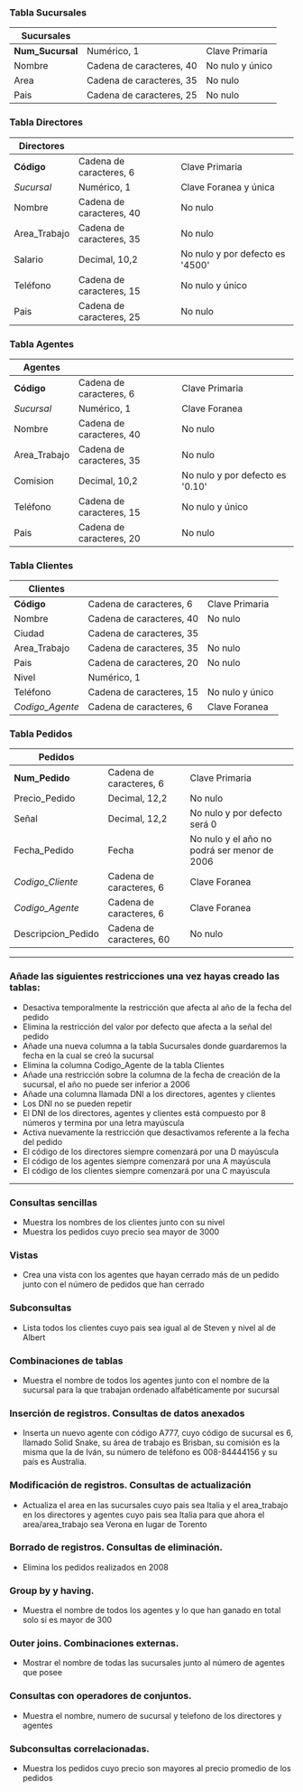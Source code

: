 ### Tabla Sucursales
| Sucursales            |                          |                           |
|-----------------------|--------------------------|---------------------------|
| **Num_Sucursal**      | Numérico, 1              | Clave Primaria            |                 
| Nombre                | Cadena de caracteres, 40 | No nulo y único           |
| Area                  | Cadena de caracteres, 35 | No nulo                   |
| Pais                  | Cadena de caracteres, 25 | No nulo                   |

### Tabla Directores
| Directores   |                          |                                    |
|--------------|--------------------------|------------------------------------|
| **Código**   | Cadena de caracteres, 6  | Clave Primaria                     |
| _Sucursal_   | Numérico, 1              | Clave Foranea y única              |
| Nombre       | Cadena de caracteres, 40 | No nulo                            |
| Area_Trabajo | Cadena de caracteres, 35 | No nulo                            |
| Salario      | Decimal, 10,2            | No nulo y por defecto es '4500'    |
| Teléfono     | Cadena de caracteres, 15 | No nulo y único                    |
| Pais         | Cadena de caracteres, 25 | No nulo                            |

### Tabla Agentes
| Agentes      |                          |                                    |
|--------------|--------------------------|------------------------------------|
| **Código**   | Cadena de caracteres, 6  | Clave Primaria                     |
| _Sucursal_   | Numérico, 1              | Clave Foranea                      |
| Nombre       | Cadena de caracteres, 40 | No nulo                            |
| Area_Trabajo | Cadena de caracteres, 35 | No nulo                            |
| Comision     | Decimal, 10,2            | No nulo y por defecto es '0.10'    |
| Teléfono     | Cadena de caracteres, 15 | No nulo y único                    |
| Pais         | Cadena de caracteres, 20 | No nulo                            |

### Tabla Clientes
| Clientes         |                          |                                |
|------------------|--------------------------|--------------------------------|
| **Código**       | Cadena de caracteres, 6  | Clave Primaria                 |
| Nombre           | Cadena de caracteres, 40 | No nulo                        |
| Ciudad           | Cadena de caracteres, 35 |                                |
| Area_Trabajo     | Cadena de caracteres, 35 | No nulo                        |
| Pais             | Cadena de caracteres, 20 | No nulo                        |
| Nivel            | Numérico, 1              |                                |
| Teléfono         | Cadena de caracteres, 15 | No nulo y único                |
| _Codigo_Agente_  | Cadena de caracteres, 6  | Clave Foranea                  |

### Tabla Pedidos
| Pedidos            |                          |                              |
|--------------------|--------------------------|------------------------------|
| **Num_Pedido**     | Cadena de caracteres, 6  | Clave Primaria               |
| Precio_Pedido      | Decimal, 12,2            | No nulo                      |
| Señal              | Decimal, 12,2            | No nulo y por defecto será 0 |
| Fecha_Pedido       | Fecha                    | No nulo y el año no podrá ser menor de 2006|
| _Codigo_Cliente_   | Cadena de caracteres, 6  | Clave Foranea                |
| _Codigo_Agente_    | Cadena de caracteres, 6  | Clave Foranea                |
| Descripcion_Pedido | Cadena de caracteres, 60 | No nulo                      |

----------------------

### Añade las siguientes restricciones una vez hayas creado las tablas:
- Desactiva temporalmente la restricción que afecta al año de la fecha del pedido
- Elimina la restricción del valor por defecto que afecta a la señal del pedido
- Añade una nueva columna a la tabla Sucursales donde guardaremos la fecha en la cual se creó la sucursal
- Elimina la columna Codigo_Agente de la tabla Clientes
- Añade una restricción sobre la columna de la fecha de creación de la sucursal, el año no puede ser inferior a 2006
- Añade una columna llamada DNI a los directores, agentes y clientes
- Los DNI no se pueden repetir
- El DNI de los directores, agentes y clientes está compuesto por 8 números y termina por una letra mayúscula
- Activa nuevamente la restricción que desactivamos referente a la fecha del pedido
- El código de los directores siempre comenzará por una D mayúscula
- El código de los agentes siempre comenzará por una A mayúscula
- El código de los clientes siempre comenzará por una C mayúscula

----------------------

### Consultas sencillas
- Muestra los nombres de los clientes junto con su nivel
- Muestra los pedidos cuyo precio sea mayor de 3000

### Vistas
- Crea una vista con los agentes que hayan cerrado más de un pedido junto con el número de pedidos que han cerrado

### Subconsultas
- Lista todos los clientes cuyo pais sea igual al de Steven y nivel al de Albert

### Combinaciones de tablas
- Muestra el nombre de todos los agentes junto con el nombre de la sucursal para la que trabajan ordenado alfabéticamente por sucursal

### Inserción de registros. Consultas de datos anexados
- Inserta un nuevo agente con código A777, cuyo código de sucursal es 6, llamado Solid Snake, su área de trabajo es Brisban, su comisión es la misma 
  que la de Iván, su número de teléfono es 008-84444156 y su país es Australia.

### Modificación de registros. Consultas de actualización
- Actualiza el area en las sucursales cuyo pais sea Italia y el area_trabajo en los directores y agentes cuyo pais sea Italia para que ahora el area/area_trabajo sea Verona en lugar de Torento

### Borrado de registros. Consultas de eliminación.
- Elimina los pedidos realizados en 2008

### Group by y having.
- Muestra el nombre de todos los agentes y lo que han ganado en total solo si es mayor de 300

### Outer joins. Combinaciones externas.
- Mostrar el nombre de todas las sucursales junto al número de agentes que posee

### Consultas con operadores de conjuntos.
- Muestra el nombre, numero de sucursal y telefono de los directores y agentes

### Subconsultas correlacionadas.
- Muestra los pedidos cuyo precio son mayores al precio promedio de los pedidos
